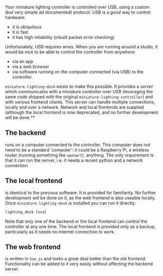 Your miniature lighting controller is controlled over USB, using a custom (but
very simple ad documented) protocol.  USB is a *good* way to control hardware:

- it is ubiquitous
- it is fast
- it has high reliability (inbuilt packet error checking)

Unfortunately, USB requires wires.  When you are running around a studio, it
would be nice to be able to control the controller from anywhere:

- via an app
- via a web browser
- via software running on the computer connected (via USB) to the controller.

`miniature-lighting-desk` exists to make this possible.  It provides a *server*
which communicates with a miniature controller over USB (leveraging the same
code shipped with the original `miniature-lighting-controller`) and with various
frontend clients.  This server can handle multiple connections, locally and over
a network.  Network and local frontends are supplied (although the local
frontend is now deprecated, and no further development will be done.**

## The backend

runs on a computer connected to the controller.  This computer does not need to
be a standard 'computer': it could be a Raspberry Pi, a wireless router (running
something like `openwrt`), anything.  The only requirement is that it can run
the server, i.e. it needs a recent python and a network connection.

## The local frontend

is identical to the previous software. It is provided for familiarity. No
further development will be done on it, as the web frontend is also useable
locally.  Once `miniature-lighting-desk` is installed you can run it directly:

```bash
lighting_desk local
```

Note that only one of the backend or the local frontend can control the
controller at any one time.  The local frontend is provided only as a backup,
particularly as it needs no internet connection to work.

## The web frontend

is written in `Vue.js` and looks a great deal better than the old frontend.
Functionality can be added to it very easily without affecting the backend
server.


